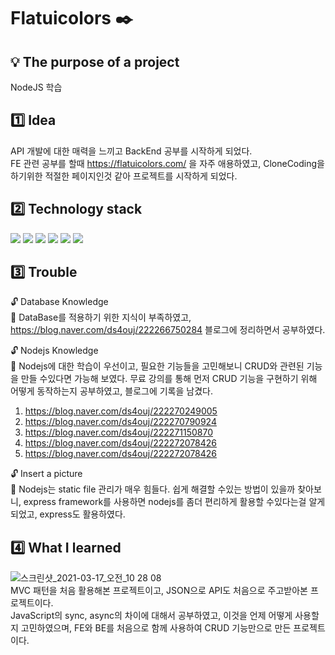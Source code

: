 # Flatuicolors :black_nib:
## :bulb: The purpose of a project
  NodeJS 학습
  
## :one: Idea
  API 개발에 대한 매력을 느끼고 BackEnd 공부를 시작하게 되었다.  
  FE 관련 공부를 할때 https://flatuicolors.com/ 을 자주 애용하였고, CloneCoding을 하기위한 적절한 페이지인것 같아 프로젝트를 시작하게 되었다.  
##  :two: Technology stack
  <img src="https://img.shields.io/badge/HTML5-E34F26?style=flat&logo=HTML5&logoColor=white"/> <img src="https://img.shields.io/badge/CSS-1572B6?style=flat&logo=CSS3&logoColor=white"/> <img src="https://img.shields.io/badge/JavaScript-F7DF1E?style=flat&logo=JavaScript&logoColor=white"/> <img src="https://img.shields.io/badge/express-000000?style=flat&logo=express&logoColor=white"/> <img src="https://img.shields.io/badge/Node.js-339933?style=flat&logo=Node.js&logoColor=white"/> <img src="https://img.shields.io/badge/Pug-A86454?style=flat&logo=Pug&logoColor=white"/> 
##  :three: Trouble
  :unlock: Database Knowledge    
  :key: DataBase를 적용하기 위한 지식이 부족하였고, https://blog.naver.com/ds4ouj/222266750284 블로그에 정리하면서 공부하였다.  
    
  :unlock: Nodejs Knowledge  
  :key: Nodejs에 대한 학습이 우선이고, 필요한 기능들을 고민해보니 CRUD와 관련된 기능을 만들 수있다면 가능해 보였다. 무료 강의를 통해 먼저 CRUD 기능을 구현하기 위해 어떻게 동작하는지 공부하였고, 블로그에 기록을 남겼다.
  1) https://blog.naver.com/ds4ouj/222270249005  
  2) https://blog.naver.com/ds4ouj/222270790924  
  3) https://blog.naver.com/ds4ouj/222271150870  
  4) https://blog.naver.com/ds4ouj/222272078426  
  5) https://blog.naver.com/ds4ouj/222272078426  
  
  :unlock: Insert a picture    
  :key: Nodejs는 static file 관리가 매우 힘들다. 쉽게 해결할 수있는 방법이 있을까 찾아보니, express framework를 사용하면 nodejs를 좀더 편리하게 활용할 수있다는걸 알게 되었고, express도 활용하였다.
##  :four: What I learned
  ![스크린샷_2021-03-17_오전_10 28 08](https://user-images.githubusercontent.com/76645095/161980824-b1552aaf-3dd5-4153-878b-2a41735cd0dd.png)  
  MVC 패턴을 처음 활용해본 프로젝트이고, JSON으로 API도 처음으로 주고받아본 프로젝트이다.  
  JavaScript의 sync, async의 차이에 대해서 공부하였고, 이것을 언제 어떻게 사용할지 고민하였으며, FE와 BE를 처음으로 함께 사용하여 CRUD 기능만으로 만든 프로젝트이다.
  
